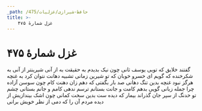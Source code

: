 ```yaml
---
_path: /حافظ-شیرازی/غزلیات/475
title: >-
    غزل شمارهٔ ۴۷۵
---
```

# غزل شمارهٔ ۴۷۵

گفتند خلایق که تویی یوسف ثانی
چون نیک بدیدم به حقیقت به از آنی
شیرینتر از آنی به شکرخنده که گویم
ای خسرو خوبان که تو شیرین زمانی
تشبیه دهانت نتوان کرد به غنچه
هرگز نبود غنچه بدین تنگ دهانی
صد بار بگفتی که دهم زان دهنت کام
چون سوسن آزاده چرا جمله زبانی
گویی بدهم کامت و جانت بستانم
ترسم ندهی کامم و جانم بستانی
چشم تو خدنگ از سپر جان گذراند
بیمار که دیده ست بدین سخت کمانی
چون اشک بیندازیش از دیده مردم
آن را که دمی از نظر خویش برانی
